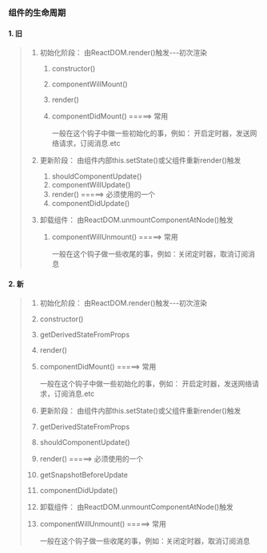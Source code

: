 ### 组件的生命周期

#### 1. 旧

> 1. 初始化阶段： 由ReactDOM.render()触发---初次渲染
>
>    1. constructor()
>
>    2. componentWillMount()
>
>    3. render()
>
>    4. componentDidMount() =====> 常用
>
>       一般在这个钩子中做一些初始化的事，例如： 开启定时器，发送网络请求，订阅消息.etc
>
> 2. 更新阶段： 由组件内部this.setState()或父组件重新render()触发
>
>    1. shouldComponentUpdate()
>    2. componentWillUpdate()
>    3. render()  =====> 必须使用的一个
>    4. componentDidUpdate()
>
> 3. 卸载组件： 由ReactDOM.unmountComponentAtNode()触发
>
>    1. componentWillUnmount() =====> 常用
>
>       ​	一般在这个钩子做一些收尾的事，例如：关闭定时器，取消订阅消息

#### 2. 新

>1. 初始化阶段： 由ReactDOM.render()触发---初次渲染
>
>   1. constructor()
>
>   2. getDerivedStateFromProps
>
>   3. render()
>
>   4. componentDidMount() =====> 常用
>
>      一般在这个钩子中做一些初始化的事，例如： 开启定时器，发送网络请求，订阅消息.etc
>
>2. 更新阶段： 由组件内部this.setState()或父组件重新render()触发
>
>   1. getDerivedStateFromProps
>   2. shouldComponentUpdate()
>   3. render()  =====> 必须使用的一个
>   4. getSnapshotBeforeUpdate
>   5. componentDidUpdate()
>
>3. 卸载组件： 由ReactDOM.unmountComponentAtNode()触发
>
>   1. componentWillUnmount() =====> 常用
>
>      ​	一般在这个钩子做一些收尾的事，例如：关闭定时器，取消订阅消息

